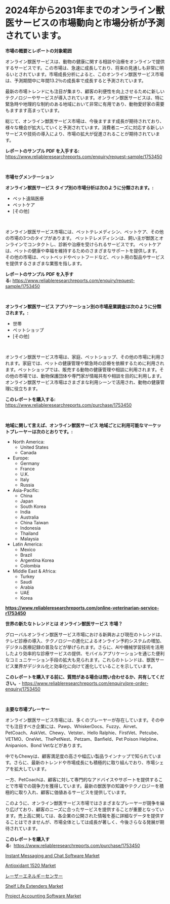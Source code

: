 <p><h1>2024年から2031年までのオンライン獣医サービスの市場動向と市場分析が予測されています。</h1></p><p><strong>市場の概要とレポートの対象範囲</strong></p>
<p><p>オンライン獣医サービスは、動物の健康に関する相談や治療をオンラインで提供するサービスです。この市場は、急速に成長しており、将来の見通しも非常に明るいとされています。市場成長分析によると、このオンライン獣医サービス市場は、予測期間中に年間13.2％の成長率で成長すると予測されています。</p><p>最新の市場トレンドにも注目が集まり、顧客の利便性を向上させるために新しいテクノロジーやサービスが導入されています。オンライン獣医サービスは、特に緊急時や地理的な制約のある地域において非常に有用であり、動物愛好家の需要もますます高まっています。</p><p>総じて、オンライン獣医サービス市場は、今後ますます成長が期待されており、様々な機会が拡大していくと予測されています。消費者ニーズに対応する新しいサービスや技術の導入により、市場の拡大が促進されることが期待されています。</p></p>
<p><strong>レポートのサンプル PDF を入手する:</strong> <a href="https://www.reliableresearchreports.com/enquiry/request-sample/1753450">https://www.reliableresearchreports.com/enquiry/request-sample/1753450</a></p>
<p>&nbsp;</p>
<p><strong>市場セグメンテーション</strong></p>
<p><strong>オンライン獣医サービス タイプ別の市場分析は次のように分類されます。:</strong></p>
<p><ul><li>ペット遠隔医療</li><li>ペットケア</li><li>[その他]</li></ul></p>
<p>&nbsp;</p>
<p><p>オンライン獣医サービス市場には、ペットテレメディシン、ペットケア、その他の市場の3つのタイプがあります。 ペットテレメディシンは、飼い主が獣医とオンラインでコンタクトし、診断や治療を受けられるサービスです。 ペットケアは、ペットの健康や幸福を維持するためのさまざまなサポートを提供します。 その他の市場は、ベットベッドやペットフードなど、ペット用の製品やサービスを提供するさまざまな業態を指します。</p></p>
<p><strong>レポートのサンプル PDF を入手する:</strong>&nbsp;<a href="https://www.reliableresearchreports.com/enquiry/request-sample/1753450">https://www.reliableresearchreports.com/enquiry/request-sample/1753450</a></p>
<p>&nbsp;</p>
<p><strong> オンライン獣医サービス アプリケーション別の市場産業調査は次のように分類されます。:</strong></p>
<p><ul><li>世帯</li><li>ペットショップ</li><li>[その他]</li></ul></p>
<p>&nbsp;</p>
<p><p>オンライン獣医サービス市場は、家庭、ペットショップ、その他の市場に利用されます。家庭では、ペットの健康管理や緊急時の診療を依頼するために利用されます。ペットショップでは、販売する動物の健康管理や相談に利用されます。その他の市場では、動物保護団体や専門家が情報共有や相談を目的に利用します。オンライン獣医サービス市場はさまざまな利用シーンで活用され、動物の健康管理に役立ちます。</p></p>
<p><strong>このレポートを購入する:</strong>&nbsp; <a href="https://www.reliableresearchreports.com/purchase/1753450">https://www.reliableresearchreports.com/purchase/1753450</a></p>
<p>&nbsp;</p>
<p><strong>地域に関して言えば、オンライン獣医サービス 地域ごとに利用可能なマーケットプレーヤーは次のとおりです。:</strong></p>
<p><ul>
    <li>
        North America:
        <ul>
            <li>United States</li>
            <li>Canada</li>
        </ul>
    </li>
    <li>
        Europe:
        <ul>
            <li>Germany</li>
            <li>France</li>
            <li>U.K.</li>
            <li>Italy</li>
            <li>Russia</li>
        </ul>
    </li>
    <li>
        Asia-Pacific:
        <ul>
            <li>China</li>
            <li>Japan</li>
            <li>South Korea</li>
            <li>India</li>
            <li>Australia</li>
            <li>China Taiwan</li>
            <li>Indonesia</li>
            <li>Thailand</li>
            <li>Malaysia</li>
        </ul>
    </li>
    <li>
        Latin America:
        <ul>
            <li>Mexico</li>
            <li>Brazil</li>
            <li>Argentina Korea</li>
            <li>Colombia</li>
        </ul>
    </li>
    <li>
        Middle East & Africa:
        <ul>
            <li>Turkey</li>
            <li>Saudi</li>
            <li>Arabia</li>
            <li>UAE</li>
            <li>Korea</li>
        </ul>
    </li>
    </ul></p>
<p><strong><a href="https://www.reliableresearchreports.com/online-veterinarian-service-r1753450">https://www.reliableresearchreports.com/online-veterinarian-service-r1753450</a></strong>&nbsp;</p>
<p><strong>世界の新たなトレンドとは オンライン獣医サービス 市場？</strong></p>
<p><p>グローバルオンライン獣医サービス市場における新興および現在のトレンドは、テレビ診療の導入、テクノロジーの進化によるオンライン予約システムの増加、デジタル医療記録の普及などが挙げられます。さらに、AIや機械学習技術を活用したより効率的な診療サービスの提供、モバイルアプリケーションを通じた便利なコミュニケーション手段の拡大も見られます。これらのトレンドは、獣医サービス業界がデジタル化と効率化に向けて進化していることを示しています。</p></p>
<p><strong>このレポートを購入する前に、質問がある場合は問い合わせるか、共有してください。</strong>- <a href="https://www.reliableresearchreports.com/enquiry/pre-order-enquiry/1753450">https://www.reliableresearchreports.com/enquiry/pre-order-enquiry/1753450</a></p>
<p>&nbsp;</p>
<p><strong>主要な市場プレーヤー</strong></p>
<p><p>オンライン獣医サービス市場には、多くのプレーヤーが存在しています。その中でも注目すべき企業には、Pawp、WhiskerDocs、Fuzzy、Airvet、PetCoach、AskVet、Chewy、Vetster、Hello Ralphie、FirstVet、Petcube、VETMO、OneVet、ThePetNest、Petzam、Banfield、Pet Poison Helpline、Anipanion、Bond Vetなどがあります。</p><p>中でもChewyは、顧客満足度の高さや幅広い製品ラインナップで知られています。さらに、最新のトレンドや市場成長にも積極的に取り組んでおり、市場シェアを拡大しています。</p><p>一方、PetCoachは、顧客に対して専門的なアドバイスやサポートを提供することで市場での競争力を獲得しています。最新の獣医学の知識やテクノロジーを積極的に取り入れ、顧客に価値あるサービスを提供しています。</p><p>このように、オンライン獣医サービス市場ではさまざまなプレーヤーが競争を繰り広げており、顧客のニーズに合ったサービスを提供することが重要となっています。売上高に関しては、各企業の公開された情報を基に詳細なデータを提供することはできませんが、市場全体としては成長が著しく、今後さらなる発展が期待されています。</p></p>
<p><strong>このレポートを購入する:</strong>&nbsp;&nbsp;<a href="https://www.reliableresearchreports.com/purchase/1753450">https://www.reliableresearchreports.com/purchase/1753450</a></p>
<p><p><a href="https://github.com/guneycigdem35/Market-Research-Report-List-2/blob/main/instant-messaging-and-chat-software-market.md">Instant Messaging and Chat Software Market</a></p><p><a href="https://www.linkedin.com/pulse/antioxidant-1520-market-size-global-industry-overview-segmentation-qlgqe?trackingId=AfPteHhNZ4d85dCtT4j%2BxQ%3D%3D">Antioxidant 1520 Market</a></p><p><a href="https://github.com/zoetazuur/Market-Research-Report-List-1/blob/main/987149225610.md">レーザーエネルギーセンサー</a></p><p><a href="https://www.linkedin.com/pulse/shelf-life-extenders-market-size-evaluating-its-trends-growth-iulqc?trackingId=%2FApOxRx%2Bj4bQ1mtWQKPHIQ%3D%3D">Shelf Life Extenders Market</a></p><p><a href="https://github.com/biheemgalvinlouises6hokrh3h/Market-Research-Report-List-2/blob/main/project-accounting-software-market.md">Project Accounting Software Market</a></p></p>